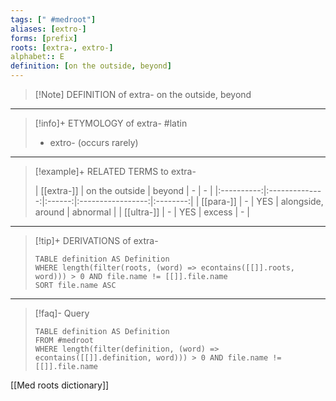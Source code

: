```yaml
---
tags: [" #medroot"]
aliases: [extro-]
forms: [prefix]
roots: [extra-, extro-]
alphabet:: E
definition: [on the outside, beyond]
---
```

>[!Note] DEFINITION of extra-
>on the outside, beyond
_____
>[!info]+ ETYMOLOGY of extra-
>#latin
>- extro- (occurs rarely)
_____
>[!example]+ RELATED TERMS to extra-
>
>| [[extra-]] | on the outside | beyond |         -         |    -     |
|:----------:|:--------------:|:------:|:-----------------:|:--------:|
| [[para-]]  |       -        |  YES   | alongside, around | abnormal |
| [[ultra-]] |       -        |  YES   |      excess       | -         |
_____
>[!tip]+ DERIVATIONS of extra-
>```dataview
>TABLE definition AS Definition 
>WHERE length(filter(roots, (word) => econtains([[]].roots, word))) > 0 AND file.name != [[]].file.name
>SORT file.name ASC
>```
____
>[!faq]- Query
>
>```dataview
>TABLE definition AS Definition
>FROM #medroot
>WHERE length(filter(definition, (word) => econtains([[]].definition, word))) > 0 AND file.name != [[]].file.name
>```

[[Med roots dictionary]]